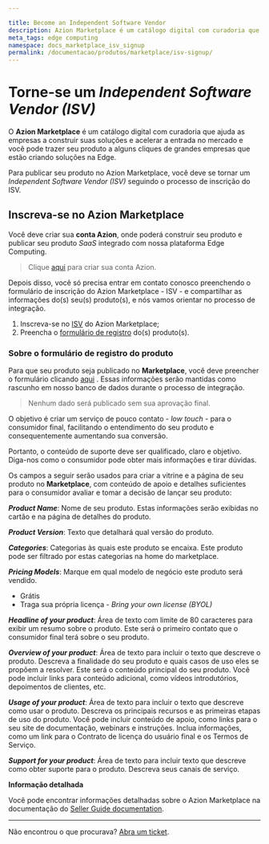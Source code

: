 ```yaml
---

title: Become an Independent Software Vendor
description: Azion Marketplace é um catálogo digital com curadoria que ajuda as empresas a construir suas soluções e acelerar a entrada no mercado e você pode trazer seu produto a alguns cliques de grandes empresas que estão criando soluções na Edge.
meta_tags: edge computing
namespace: docs_marketplace_isv_signup
permalink: /documentacao/produtos/marketplace/isv-signup/
---
```


# Torne-se um *Independent Software Vendor (ISV)*



O **Azion Marketplace** é um catálogo digital com curadoria que ajuda as empresas a construir suas soluções e acelerar a entrada no mercado e você pode trazer seu produto a alguns cliques de grandes empresas que estão criando soluções na Edge.

Para publicar seu produto no Azion Marketplace, você deve se tornar um *Independent Software Vendor (ISV)* seguindo o processo de inscrição do ISV.

## Inscreva-se no Azion Marketplace 

Você deve criar sua **conta Azion**, onde poderá construir seu produto e publicar seu produto *SaaS* integrado com nossa plataforma Edge Computing.

> Clique [aqui](https://manager.azion.com/signup/) para criar sua conta Azion. 

Depois disso, você só precisa entrar em contato conosco preenchendo o formulário de inscrição do Azion Marketplace - ISV -  e compartilhar as informações do(s) seu(s) produto(s), e nós vamos orientar no processo de integração.

1. Inscreva-se no [ISV](https://forms.gle/98E1AhsQAEoWBKSq9) do Azion Marketplace;
2. Preencha o [formulário de registro](https://forms.gle/MfJQXFaAbHyFERSq8) do(s) produto(s).

### Sobre o formulário de registro do produto

Para que seu produto seja publicado no **Marketplace**, você deve preencher o formulário clicando [aqui](https://forms.gle/MfJQXFaAbHyFERSq8) . Essas informações serão mantidas como rascunho em nosso banco de dados durante o processo de integração. 

> Nenhum dado será publicado sem sua aprovação final.

O objetivo é criar um serviço de pouco contato - *low touch* - para o consumidor final, facilitando o entendimento do seu produto e consequentemente aumentando sua conversão.

Portanto, o conteúdo de suporte deve ser qualificado, claro e objetivo. Diga-nos como o consumidor pode obter mais informações e tirar dúvidas.

Os campos a seguir serão usados para criar a vitrine e a página de seu produto no **Marketplace**, com conteúdo de apoio e detalhes suficientes para o consumidor avaliar e tomar a decisão de lançar seu produto:

_**Product Name**_: Nome de seu produto. Estas informações serão exibidas no cartão e na página de detalhes do produto.

_**Product Version**_: Texto que detalhará qual versão do produto.

_**Categories**_: Categorias às quais este produto se encaixa. Este produto pode ser filtrado por estas categorias na home do marketplace.

_**Pricing Models**_: Marque em qual modelo de negócio este produto será vendido.

- Grátis
- Traga sua própria licença - *Bring your own license (BYOL)*

_**Headline of your product**_: Área de texto com limite de 80 caracteres para exibir um resumo sobre o produto. Este será o primeiro contato que o consumidor final terá sobre o seu produto.

_**Overview of your product**_: Área de texto para incluir o texto que descreve o produto. Descreva a finalidade do seu produto e quais casos de uso eles se propõem a resolver. Este será o conteúdo principal do seu produto. Você pode incluir links para conteúdo adicional, como vídeos introdutórios, depoimentos de clientes, etc.

_**Usage of your product**_: Área de texto para incluir o texto que descreve como usar o produto. Descreva os principais recursos e as primeiras etapas de uso do produto. Você pode incluir conteúdo de apoio, como links para o seu site de documentação, webinars e instruções. Inclua informações, como um link para o Contrato de licença do usuário final e os Termos de Serviço.

_**Support for your product**_: Área de texto para incluir texto que descreve como obter suporte para o produto. Descreva seus canais de serviço.

**Informação detalhada**

Você pode encontrar informações detalhadas sobre o Azion Marketplace na documentação do  [Seller Guide documentation](https://www.azion.com/pt-br/documentacao/produtos/marketplace/marketplace-seller-guide/).

---

Não encontrou o que procurava? [Abra um ticket](https://tickets.azion.com/pt-BR/support/login/).
